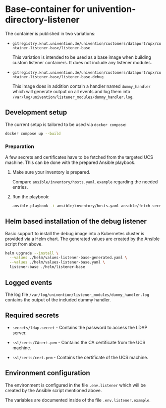
# Base-container for univention-directory-listener

The container is published in two variations:

- `gitregistry.knut.univention.de/univention/customers/dataport/upx/container-listener-base/listener-base`

  This variation is intended to be used as a base image when building custom
  listener containers. It does not include any listener modules.

- `gitregistry.knut.univention.de/univention/customers/dataport/upx/container-listener-base/listener-base-debug`

  This image does in addition contain a handler named `dummy_handler` which will
  generate output on all events and log them into
  `/var/log/univention/listener_modules/dummy_handler.log`.


## Development setup

The current setup is tailored to be used via `docker compose`:

```sh
docker compose up --build
```

### Preparation

A few secrets and certificates have to be fetched from the targeted UCS machine.
This can be done with the prepared Ansible playbook.

1. Make sure your inventory is prepared.

   Compare `ansible/inventory/hosts.yaml.example` regarding the needed entries.

2. Run the playbook:

   ```sh
   ansible-playbook -i ansible/inventory/hosts.yaml ansible/fetch-secrets-from-ucs-machine.yaml
   ```


## Helm based installation of the debug listener

Basic support to install the debug image into a Kubernetes cluster is provided
via a Helm chart. The generated values are created by the Ansible script from
above.

```sh
helm upgrade --install \
  --values ./helm/values-listener-base-generated.yaml \
  --values ./helm/values-listener-base.yaml \
  listener-base ./helm/listener-base
```


## Logged events

The log file `/var/log/univention/listener_modules/dummy_handler.log` contains
the output of the included dummy handler.


## Required secrets

- `secrets/ldap.secret` - Contains the password to access the LDAP server.

- `ssl/certs/CAcert.pem` - Contains the CA certificate from the UCS machine.

- `ssl/certs/cert.pem` - Contains the certificate of the UCS machine.


## Environment configuration

The environment is configured in the file `.env.listener` which will be created
by the Ansible script mentioned above.

The variables are documented inside of the file `.env.listener.example`.
